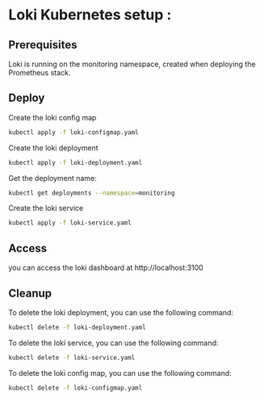 # Loki Kubernetes setup :

## Prerequisites
Loki is running on the monitoring namespace, created when deploying the Prometheus stack.

## Deploy
Create the loki config map
```bash
kubectl apply -f loki-configmap.yaml
```

Create the loki deployment
```bash
kubectl apply -f loki-deployment.yaml
```

Get the deployment name:
```bash
kubectl get deployments --namespace=monitoring
```

Create the loki service
```bash
kubectl apply -f loki-service.yaml
```

## Access

you can access the loki dashboard at http://localhost:3100



## Cleanup
To delete the loki deployment, you can use the following command:
```bash
kubectl delete -f loki-deployment.yaml
```

To delete the loki service, you can use the following command:
```bash
kubectl delete -f loki-service.yaml
```

To delete the loki config map, you can use the following command:
```bash
kubectl delete -f loki-configmap.yaml
```

